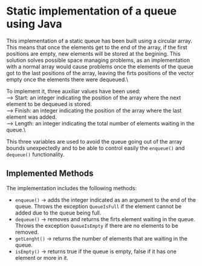 # Static implementation of a queue using Java

This implementation of a static queue has been built using a circular array.  This means that once the elements get to the end of the array, if the first positions are empty, new elements will be stored at the begining.  This solution solves possible space managing problems, as an implementation with a normal array would cause problems once the elements of the queue got to the last positions of the array, leaving the firts positions of the vector empty once the elements there were dequeued.\

To implement it, three auxiliar values have been used:\
--> Start: an integer indicating the position of the array where the next element to be dequeued is stored.\
--> Finish: an integer indicating the position of the array where the last element was added.\
--> Length: an integer indicating the total number of elements waiting in the queue.\

This three variables are used to avoid the queue going out of the array bounds unexpectedly and to be able to control easily the `enqueue()` and `dequeue()` functionality.

## Implemented Methods
The implementation includes the following methods:
* `enqueue()` -> adds the integer indicated as an argument to the end of the queue.  Throws the exception `QueueIsFull` if the element cannot be added due to the queue being full.
* `dequeue()` -> removes and returns the firts element waiting in the queue.  Throws the exception `QueueIsEmpty` if there are no elements to be removed.
* `getLenght()` -> returns the number of elements that are waiting in the queue.
* `isEmpty()` -> returns true if the queue is empty, false if it has one element or more in it.
